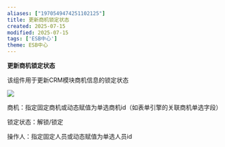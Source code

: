 ```yaml
---
aliases: ["1970549474251102125"]
title: 更新商机锁定状态
created: 2025-07-15
modified: 2025-07-15
tags: ['ESB中心']
theme: ESB中心
---
```


**更新商机锁定状态**

该组件用于更新CRM模块商机信息的锁定状态

![](e787d50cfbf617286335ecb6328586f6.jpg)

商机：指定固定商机或动态赋值为单选商机id（如表单引擎的关联商机单选字段）

锁定状态：解锁/锁定

操作人：指定固定人员或动态赋值为单选人员id
